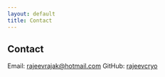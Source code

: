 ```yaml
---
layout: default
title: Contact
---
```


## Contact

Email: rajeevrajak@hotmail.com 
GitHub: [rajeevcryo](https://github.com/rajeevcryo)
